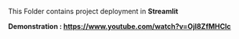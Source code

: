 This Folder contains project deployment in <b>Streamlit

  Demonstration : https://www.youtube.com/watch?v=Ojl8ZfMHClc
